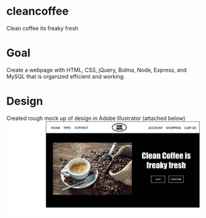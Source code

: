 # cleancoffee

Clean coffee its freaky fresh

# Goal

Create a webpage with HTML, CSS, jQuery, Bulma, Node, Express, and MySQL that is organized efficient and working.

# Design

Created rough mock up of design in Adobe Illustrator (attached below)
![pic of template](./pics/clean%20coffee.jpg)
